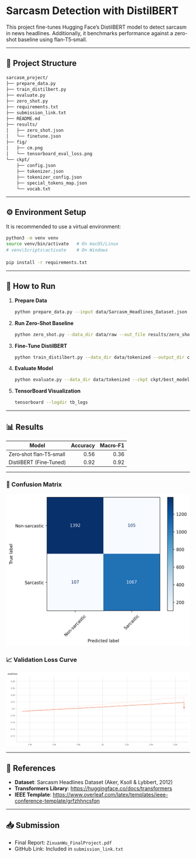 # Sarcasm Detection with DistilBERT

This project fine-tunes Hugging Face’s DistilBERT model to detect sarcasm in news headlines. Additionally, it benchmarks performance against a zero-shot baseline using flan‑T5‑small.

---

## 📂 Project Structure

```
sarcasm_project/
├── prepare_data.py
├── train_distilbert.py
├── evaluate.py
├── zero_shot.py
├── requirements.txt
├── submission_link.txt
├── README.md
├── results/
│   ├── zero_shot.json
│   └── finetune.json
├── fig/
│   ├── cm.png
│   └── tensorboard_eval_loss.png
└── ckpt/
    ├── config.json
    ├── tokenizer.json
    ├── tokenizer_config.json
    ├── special_tokens_map.json
    └── vocab.txt
```

---

## ⚙️ Environment Setup

It is recommended to use a virtual environment:

```bash
python3 -m venv venv
source venv/bin/activate   # On macOS/Linux
# venv\Scripts\activate    # On Windows

pip install -r requirements.txt
```

---

## 🚀 How to Run

1. **Prepare Data**
   ```bash
   python prepare_data.py --input data/Sarcasm_Headlines_Dataset.json --output_dir data
   ```

2. **Run Zero‑Shot Baseline**
   ```bash
   python zero_shot.py --data_dir data/raw --out_file results/zero_shot.json
   ```

3. **Fine‑Tune DistilBERT**
   ```bash
   python train_distilbert.py --data_dir data/tokenized --output_dir ckpt --epochs 2 --lr 2e-5
   ```

4. **Evaluate Model**
   ```bash
   python evaluate.py --data_dir data/tokenized --ckpt ckpt/best_model --out_file results/finetune.json
   ```

5. **TensorBoard Visualization**
   ```bash
   tensorboard --logdir tb_logs
   ```

---

## 📊 Results

| Model                   | Accuracy | Macro‑F1 |
|-------------------------|---------:|---------:|
| Zero‑shot flan‑T5‑small |   0.56   |   0.36   |
| DistilBERT (Fine‑Tuned) |   0.92   |   0.92   |

---

### 🎯 Confusion Matrix
![Confusion Matrix](fig/cm.png)

### 📈 Validation Loss Curve
![Validation Loss](fig/tensorboard_eval_loss.png)

---

## 📖 References

- **Dataset**: Sarcasm Headlines Dataset (Aker, Ksoll & Lybbert, 2012)
- **Transformers Library**: https://huggingface.co/docs/transformers
- **IEEE Template**: https://www.overleaf.com/latex/templates/ieee-conference-template/grfzhhncsfqn

---

## 📥 Submission

- Final Report: `ZixuanWu_FinalProject.pdf`
- GitHub Link: Included in `submission_link.txt`
